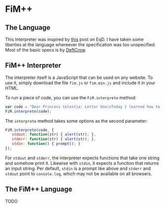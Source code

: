 # FiM++

## The Language

This Interpreter was inspired by [this](http://www.equestriadaily.com/2012/10/editorial-fim-pony-programming-language.html#more) post on EqD. I have taken some liberties at the language whereever the specification was too unspecified. Most of the basic specs is by [DeftCrow](http://deftcrow.deviantart.com/art/FiM-Programming-Hello-World-99-Jugs-of-Cider-330736334).

## FiM++ Interpreter

The interpreter itself is a JavaScript that can be used on any website. To use it, simply download the file `fim.js` or `fim.min.js` and include it in your HTML.

To run a piece of code, you can use the `FiM.interprete` method:

```javascript
var code = "Dear Princess Celestia: Letter One\nToday I learned how to sing.\nI sang \"Hello World!\"\nYour faithful student, Twilight Sparkle.";
FiM.interprete(code);
```

The `interprete` method takes some options as the second parameter:

```javascript
FiM.interprete(code, {
   stdout: function(str) { alert(str); },
   stderr: function(str) { alert(str); },
   stdin: function() { prompt(); }
});
```

For `stdout` and `stderr`, the interpreter expects functions that take one string and somehow print it. Likewise with `stdin`, it expects a function that returns an input string. Per default, `stdin` is a prompt like above and `stderr` and `stdout` point to `console.log`, which may not be available on all browsers.

## The FiM++ Language

TODO
